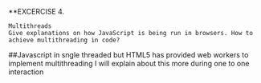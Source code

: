 **EXCERCISE 4.

```
Multithreads
Give explanations on how JavaScript is being run in browsers. How to achieve multithreading in code?

```
##Javascript in sngle threaded but HTML5 has provided web workers to implement multithreading
I will explain about this more during one to one interaction